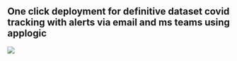 
<h2> One click deployment for definitive dataset covid tracking with alerts via email and ms teams using applogic  </h2>
<a href="https://portal.azure.com/#create/Microsoft.Template/uri/https%3A%2F%2Fraw.githubusercontent.com%2Fassadullah96%2Fadf_alerts_applogic_arm%2Fmain%2Farm_template_alerts_applogic.json" target="_blank">
  <img src="https://aka.ms/deploytoazurebutton"/>
